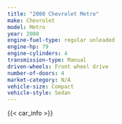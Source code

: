 ```yaml
---
title: "2000 Chevrolet Metro"
make: Chevrolet
model: Metro
year: 2000
engine-fuel-type: regular unleaded
engine-hp: 79
engine-cylinders: 4
transmission-type: Manual
driven-wheels: Front wheel drive
number-of-doors: 4
market-category: N/A
vehicle-size: Compact
vehicle-style: Sedan
---
```


{{< car_info >}}
